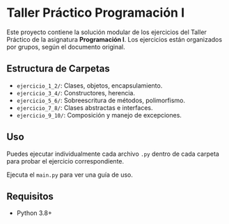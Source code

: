 # Taller Práctico Programación I

Este proyecto contiene la solución modular de los ejercicios del Taller Práctico de la asignatura **Programación I**. Los ejercicios están organizados por grupos, según el documento original.

## Estructura de Carpetas

- `ejercicio_1_2/`: Clases, objetos, encapsulamiento.
- `ejercicio_3_4/`: Constructores, herencia.
- `ejercicio_5_6/`: Sobreescritura de métodos, polimorfismo.
- `ejercicio_7_8/`: Clases abstractas e interfaces.
- `ejercicio_9_10/`: Composición y manejo de excepciones.

## Uso

Puedes ejecutar individualmente cada archivo `.py` dentro de cada carpeta para probar el ejercicio correspondiente.

Ejecuta el `main.py` para ver una guía de uso.

## Requisitos

- Python 3.8+
